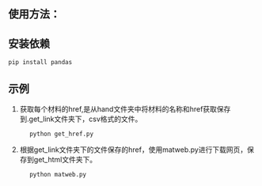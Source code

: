 ## 使用方法：
## 安装依赖
    pip install pandas
## 示例
1. 获取每个材料的href,是从hand文件夹中将材料的名称和href获取保存到.get_link文件夹下，csv格式的文件。
```shell
      python get_href.py
```


2. 根据get_link文件夹下的文件保存的href，使用matweb.py进行下载网页，保存到get_html文件夹下。
```shell
      python matweb.py
```
